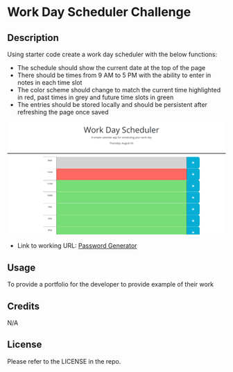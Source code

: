 # Work Day Scheduler Challenge

## Description

Using starter code create a work day scheduler with the below functions:

- The schedule should show the current date at the top of the page
- There should be times from 9 AM to 5 PM with the ability to enter in notes in each time slot
- The color scheme should change to match the current time highlighted in red, past times in grey and future time slots in green
- The entries should be stored locally and should be persistent after refreshing the page once saved

![work day scheduler demo](./Images/Screenshot.png)

- Link to working URL: [Password Generator](https://csmith0414.github.io/work-day-scheduler/)

## Usage

To provide a portfolio for the developer to provide example of their work

## Credits

N/A

## License

Please refer to the LICENSE in the repo.